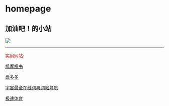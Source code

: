 # homepage
<h2>加油吧！的小站</h2>
<script type="text/javascript">
function startTime()
{
var today=new Date()
var h=today.getHours()
var m=today.getMinutes()
var s=today.getSeconds()
// add a zero in front of numbers<10
m=checkTime(m)
s=checkTime(s)
document.getElementById('txt').innerHTML=h+":"+m+":"+s
t=setTimeout('startTime()',500)
}

function checkTime(i)
{
if (i<10) 
  {i="0" + i}
  return i
}
</script>


<body onload="startTime()">
<div id="txt"></div>
<img src="https://thirdqq.qlogo.cn/g?b=sdk&k=91mghJRwGdmfCPG8ChRicGw&s=100&t=1483302994"/>
<hr/>
<font color="brown">实用网站:</font>
<p><a href="https://www.jiumodiary.com">鸠摩搜书</a></p>
<p><a href="http://m.panduoduo.net">盘多多</a></p>
<p><a href="https://github.com/Dictionaryphile/All_Dictionaries/blob/master/README.md">宇宙最全在线词典网站导航</a></p>
<p><a href="http://www.jisutiyu.com">极速体育</a></p>
